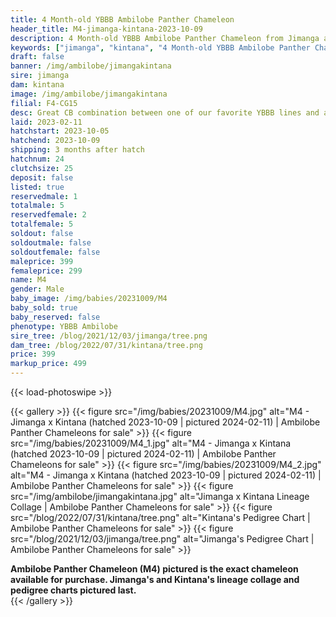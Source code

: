 ```yaml
---
title: 4 Month-old YBBB Ambilobe Panther Chameleon
header_title: M4-jimanga-kintana-2023-10-09
description: 4 Month-old YBBB Ambilobe Panther Chameleon from Jimanga and Kintana. Great CB combination between one of our favorite YBBB lines and a Chromatic Chameleons female. We've included sire and dam dendrograms if available, but you can view our Jimanga or Kintana breeder pages for more information.
keywords: ["jimanga", "kintana", "4 Month-old YBBB Ambilobe Panther Chameleon", "baby chameleons for sale", "buy panther chameleon", "panther for sale", "ambilobe panther chameleons for sale", "ambilobe panther chameleon for sale"]
draft: false
banner: /img/ambilobe/jimangakintana
sire: jimanga
dam: kintana
image: /img/ambilobe/jimangakintana
filial: F4-CG15
desc: Great CB combination between one of our favorite YBBB lines and a Chromatic Chameleons female.
laid: 2023-02-11
hatchstart: 2023-10-05
hatchend: 2023-10-09
shipping: 3 months after hatch
hatchnum: 24
clutchsize: 25
deposit: false
listed: true
reservedmale: 1
totalmale: 5
reservedfemale: 2
totalfemale: 5
soldout: false
soldoutmale: false
soldoutfemale: false
maleprice: 399
femaleprice: 299
name: M4
gender: Male
baby_image: /img/babies/20231009/M4
baby_sold: true
baby_reserved: false
phenotype: YBBB Ambilobe
sire_tree: /blog/2021/12/03/jimanga/tree.png
dam_tree: /blog/2022/07/31/kintana/tree.png
price: 399
markup_price: 499
---
```


{{< load-photoswipe >}}

{{< gallery >}}
  {{< figure src="/img/babies/20231009/M4.jpg" alt="M4 - Jimanga x Kintana (hatched 2023-10-09 | pictured 2024-02-11) | Ambilobe Panther Chameleons for sale" >}}
  {{< figure src="/img/babies/20231009/M4_1.jpg" alt="M4 - Jimanga x Kintana (hatched 2023-10-09 | pictured 2024-02-11) | Ambilobe Panther Chameleons for sale" >}}
  {{< figure src="/img/babies/20231009/M4_2.jpg" alt="M4 - Jimanga x Kintana (hatched 2023-10-09 | pictured 2024-02-11) | Ambilobe Panther Chameleons for sale" >}}
  {{< figure src="/img/ambilobe/jimangakintana.jpg" alt="Jimanga x Kintana Lineage Collage | Ambilobe Panther Chameleons for sale" >}}
  {{< figure src="/blog/2022/07/31/kintana/tree.png" alt="Kintana's Pedigree Chart | Ambilobe Panther Chameleons for sale" >}}
  {{< figure src="/blog/2021/12/03/jimanga/tree.png" alt="Jimanga's Pedigree Chart | Ambilobe Panther Chameleons for sale" >}}
  <figcaption><strong>Ambilobe Panther Chameleon (M4) pictured is the exact chameleon available for purchase. Jimanga's and Kintana's lineage collage and pedigree charts pictured last.</strong></figcaption>
{{< /gallery >}}
